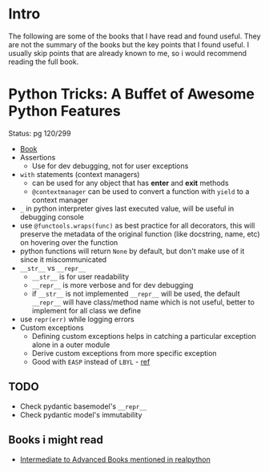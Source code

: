 # Intro
The following are some of the books that I have read and found useful. They are not the summary of the books but the key points that I found useful.
I usually skip points that are already known to me, so i would recommend reading the full book.

# Python Tricks: A Buffet of Awesome Python Features
Status: pg 120/299
- [Book](https://github.com/plthiyagu/CheatSheet/blob/master/Python%20Tricks.pdf)
- Assertions 
    - Use for dev debugging, not for user exceptions 
- `with` statements (context managers)
    - can be used for any object that has __enter__ and __exit__ methods
    - `@contextmanager` can be used to convert a function with `yield` to a context manager
- `_` in python interpreter gives last executed value, will be useful in debugging console
- use `@functools.wraps(func)` as best practice for all decorators, this will preserve the metadata of the original function (like docstring, name, etc) on hovering over the function
- python functions will return `None` by default, but don't make use of it since it miscommunicated 
- `__str__` vs `__repr__` 
    - `__str__` is for user readability 
    - `__repr__` is more verbose and for dev debugging 
    - if `__str__` is not implemented `__repr__` will be used, the default `__repr__` will have class/method name which is not useful, better to implement for all class we define 
- use `repr(err)` while logging errors 
- Custom exceptions
    - Defining custom exceptions helps in catching a particular exception alone in a outer module 
    - Derive custom exceptions from more specific exception
    - Good with `EASP` instead of `LBYL` - [ref](https://stackoverflow.com/questions/11360858/what-is-the-eafp-principle-in-python)

## TODO
 - Check pydantic basemodel's `__repr__`
 - Check pydantic model's immutability


## Books i might read
- [Intermediate to Advanced Books mentioned in realpython](https://realpython.com/best-python-books/#best-intermediate-and-advanced-python-books)